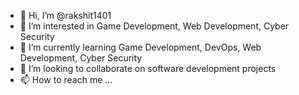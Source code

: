 - 👋 Hi, I’m @rakshit1401
- 👀 I’m interested in Game Development, Web Development, Cyber Security
- 🌱 I’m currently learning Game Development, DevOps, Web Development, Cyber Security
- 💞️ I’m looking to collaborate on software development projects
- 📫 How to reach me ...

<!---
rakshit1401/rakshit1401 is a ✨ special ✨ repository because its `README.md` (this file) appears on your GitHub profile.
You can click the Preview link to take a look at your changes.
--->
